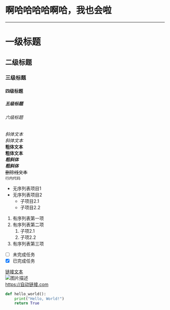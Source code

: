 # 啊哈哈哈哈啊哈，我也会啦

---

<!--
标题语法
-->
# 一级标题
## 二级标题
### 三级标题
#### 四级标题
##### 五级标题
###### 六级标题

<!--
文本样式
-->
*斜体文本*  
_斜体文本_  
**粗体文本**  
__粗体文本__  
***粗斜体***  
___粗斜体___  
~~删除线文本~~  
`行内代码`

<!--
列表
-->
- 无序列表项目1
- 无序列表项目2
  - 子项目2.1
  - 子项目2.2

1. 有序列表第一项
2. 有序列表第二项
   1. 子项2.1
   2. 子项2.2
3. 有序列表第三项

- [ ] 未完成任务
- [x] 已完成任务

<!--
链接和图片
-->
[链接文本](https://example.com)  
![图片描述](https://example.com/image.png)  
<https://自动链接.com>

<!--
代码块
-->
```python
def hello_world():
    print("Hello, World!")
    return True

